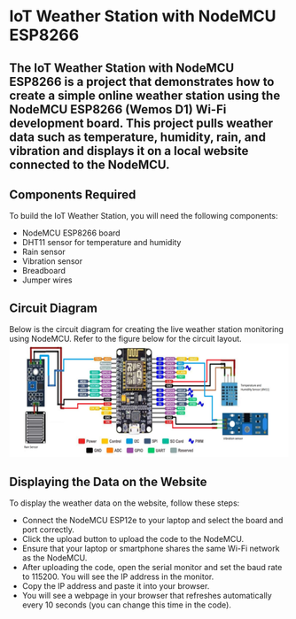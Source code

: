 # IoT Weather Station with NodeMCU ESP8266
## The IoT Weather Station with NodeMCU ESP8266 is a project that demonstrates how to create a simple online weather station using the NodeMCU ESP8266 (Wemos D1) Wi-Fi development board. This project pulls weather data such as temperature, humidity, rain, and vibration and displays it on a local website connected to the NodeMCU.

## Components Required
To build the IoT Weather Station, you will need the following components:

+ NodeMCU ESP8266 board
+ DHT11 sensor for temperature and humidity
+ Rain sensor
+ Vibration sensor
+ Breadboard
+ Jumper wires
## Circuit Diagram
Below is the circuit diagram for creating the live weather station monitoring using NodeMCU. Refer to the figure below for the circuit layout.
![](https://github.com/danielchristopher513/IOT_Based_Weather_Station_Using_NodeMCU/blob/main/circuit_diagram.png)
## Displaying the Data on the Website
To display the weather data on the website, follow these steps:

+ Connect the NodeMCU ESP12e to your laptop and select the board and port correctly.
+ Click the upload button to upload the code to the NodeMCU.
+ Ensure that your laptop or smartphone shares the same Wi-Fi network as the NodeMCU.
+ After uploading the code, open the serial monitor and set the baud rate to 115200. You will see the IP address in the monitor.
+ Copy the IP address and paste it into your browser.
+ You will see a webpage in your browser that refreshes automatically every 10 seconds (you can change this time in the code).
